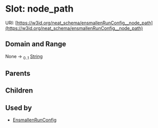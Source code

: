 
# Slot: node_path




URI: [https://w3id.org/neat_schema/ensmallenRunConfig__node_path](https://w3id.org/neat_schema/ensmallenRunConfig__node_path)


## Domain and Range

None &#8594;  <sub>0..1</sub> [String](types/String.md)

## Parents


## Children


## Used by

 * [EnsmallenRunConfig](EnsmallenRunConfig.md)
